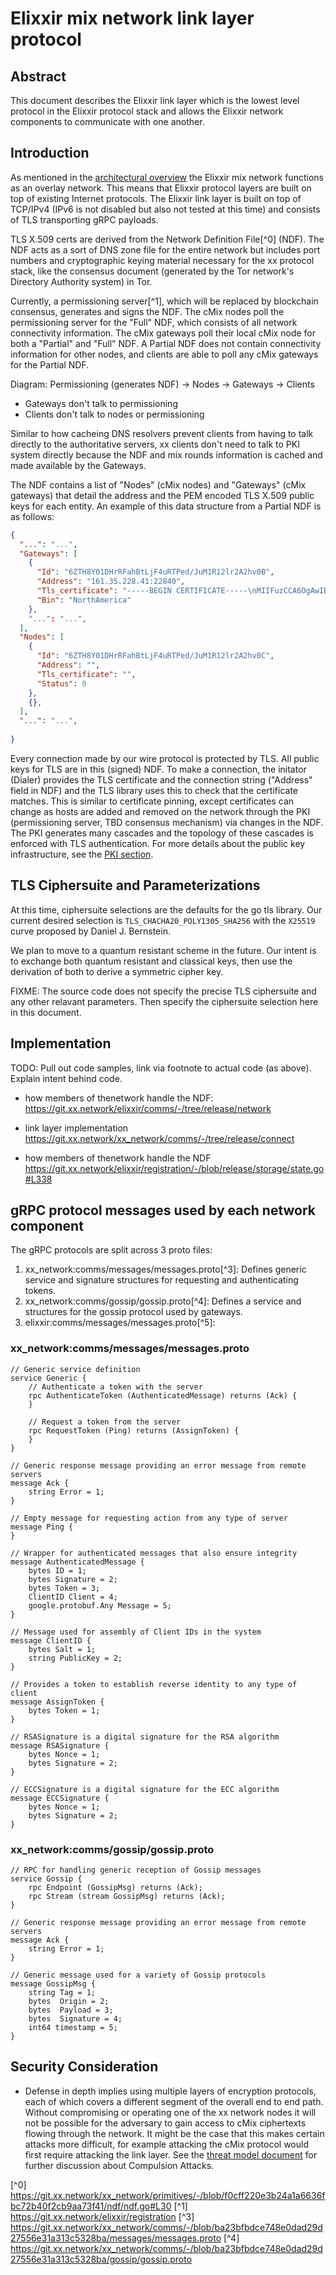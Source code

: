 
# Elixxir mix network link layer protocol

## Abstract

This document describes the Elixxir link layer which is the
lowest level protocol in the Elixxir protocol stack and allows
the Elixxir network components to communicate with one another.

## Introduction

As mentioned in the [architectural overview](architecture.md) the
Elixxir mix network functions as an overlay network. This means that
Elixxir protocol layers are built on top of existing Internet
protocols. The Elixxir link layer is built on top of TCP/IPv4 (IPv6
is not disabled but also not tested at this time) and consists 
of TLS transporting gRPC payloads.

TLS X.509 certs are derived from the Network Definition File[^0] (NDF).
The NDF acts as a sort of DNS zone file for the entire network but
includes port numbers and cryptographic keying material necessary
for the xx protocol stack, like the consensus document (generated by the
Tor network's Directory Authority system) in Tor.

Currently, a permissioning server[^1], which will be replaced by 
blockchain consensus, generates and signs the NDF. The cMix nodes poll
the permissioning server for the "Full" NDF, which consists of all
network connectivity information. The cMix gateways poll their local 
cMix node for both a "Partial" and "Full" NDF. A Partial NDF does not
contain connectivity information for other nodes, and clients are able
to poll any cMix gateways for the Partial NDF.

Diagram: Permissioning (generates NDF) -> Nodes -> Gateways -> Clients

- Gateways don't talk to permissioning
- Clients don't talk to nodes or permissioning

Similar to how cacheing DNS resolvers prevent clients from having to
talk directly to the authoritative servers, xx clients don't need to talk
to PKI system directly because the NDF and mix rounds information is
cached and made available by the Gateways.

The NDF contains a list of "Nodes" (cMix nodes) and "Gateways" (cMix gateways) 
that detail the address and the PEM encoded TLS X.509 public keys for 
each entity. An example of this data structure from a Partial NDF is as follows: 

```json
{
  "...": "...",
  "Gateways": [
    {
      "Id": "6ZTH8Y01DHrRFahBtLjF4uRTPed/JuM1R12lr2A2hv0B",
      "Address": "161.35.228.41:22840",
      "Tls_certificate": "-----BEGIN CERTIFICATE-----\nMIIFuzCCA6OgAwIBAgIUNCSGHmWhGjJ8Y60J6hgegyRbUo8wDQYJKoZIhvcNAQEL\nBQAwgYkxCzAJBgNVBAYTAlVTMQswCQYDVQQIDAJDQTESMBAGA1UEBwwJQ2xhcmVt\nb250MRIwEAYDVQQKDAl4eG5ldHdvcmsxDzANBgNVBAsMBnh4bm9kZTETMBEGA1UE\nAwwKeHgubmV0d29yazEfMB0GCSqGSIb3DQEJARYQYWRtaW5AeHgubmV0d29yazAe\nFw0yMTA4MDkyMTU3NTFaFw0yMzA4MDkyMTU3NTFaMIGJMQswCQYDVQQGEwJVUzEL\nMAkGA1UECAwCQ0ExEjAQBgNVBAcMCUNsYXJlbW9udDESMBAGA1UECgwJeHhuZXR3\nb3JrMQ8wDQYDVQQLDAZ4eG5vZGUxEzARBgNVBAMMCnh4Lm5ldHdvcmsxHzAdBgkq\nhkiG9w0BCQEWEGFkbWluQHh4Lm5ldHdvcmswggIiMA0GCSqGSIb3DQEBAQUAA4IC\nDwAwggIKAoICAQC+6/dn4Ke3Isg3lW8LAi05MIFOARzrENzz8/7gQq2rzDkLXKSU\nUyPB/GVAP4wgW4K9F9Op/AKO/bhEgrNVNiu4H8hk55iYS+P1ptWcYUxssypT8T2c\n1q0SK5DCAikXYdtgIuU3SsxrPP1vVWQDLCScPVmK3ChlaTwSzXGba/W1tOJzB0om\ngKsv6vNohyDX0nVVoqxrNwYcpXiOsnYbVBNzxeutuP2QkcLNyb+L62obXrYVhUDl\nl2r6y6GZCSmc6X86f6kB/ahyyrzqaiyeM8u6H7ZU0WZXtPBatgeQBV2JtvbiamdT\n0kAuhqS395hDsLS/JAuhwZZ5hirDl9YtELFkYpVvux+kDS6umU7PE++Fu65r3O1S\nuCg5d59E3udWlpfFg4nXjncYs2MQKkbna1Otj5JHzIEc/x6HckAuxf7mSTcp4mb3\n9i9PviPbKxvQ/CAL2MWt3feqb3OW8EBp1J6bNbpmQjwQbXenPnvgwyHoh+3HSCMm\nr5XwTy7+MCikOpP+4JisPUcsLx+120qudVpbFWMmL1ju+rolnawAY9khuIjjiTou\nWs9e4yuq2nr35w2b+Ok7nBDZNDUK29rXy/inbCOrjCKFyF6xYTa1qJ3t1XnLY82x\nKkWRBTdmrlwAGVIK0xhJ2Q/JhBeU9C2nT5FrZYlNBrZAOgXGD1scaYk38wIDAQAB\noxkwFzAVBgNVHREEDjAMggp4eC5uZXR3b3JrMA0GCSqGSIb3DQEBCwUAA4ICAQAY\nZn5TBTlkEqI8Yx/OTne1n50aqerUc76hn4Y/ghkVZKErMtJ3YJVWxcLJDWiqxX3T\nkBgaR5Yfv1yczZZa8g9E5mtnQyzZRRrcZR0eR/mhcoeUL0j+kpTaYzbR77nakyER\nGu7WBDYL4EKK2rrGpvwr0kPJSuyAVIpmk1Nv2wV8kaoQhAa6BzAcmQswq2oxbggG\nmNnutd2toZgieanicJFiFW9N/O2llVwUDdzVh2MxWt6kDp8VXCNz0uhtgofr0Quk\np6/eZDGu6z5FY4ap845BNArICvcdc5aw3h9W0QHD82Jw/ijzOzbWDG7KpAo2oIbK\nfPrPA3FNnSmN88mXBd+ve4McdgyfzKi7T8GJrxeIKpBNqHH1c9aQkMDIfo7wr5n9\nb03BbPk3PEbhCpoch2gCNWonwoYLplhpyH8rmrGlY7cPMFKBefy2MbK++nmzZYQE\nqgk6GhGF+KwiRsZqDxtU+jA7Dk5xHLMpYJjCDicrJo+s3PeSjxPRSoDnbRhs8S2y\ntN4N32gmkM5vuAuD4hY1UdeEU1PlUdEBxLIe9PP8sgd0KERmyO5nri933aD0TN/L\nq9yPgGl/JbGGMNii+j9bho9qzR01cCMaaoxvs7RU6CR5TFbwwAkNiMSYhs3NuZlm\nMg6k4jkhaoACInTAvu3EJx5GM5mZSEk/P7oD5/ddAw==\n-----END CERTIFICATE-----\n",
      "Bin": "NorthAmerica"
    },
    "...": "...", 
  ],
  "Nodes": [
    {
      "Id": "6ZTH8Y01DHrRFahBtLjF4uRTPed/JuM1R12lr2A2hv0C",
      "Address": "",
      "Tls_certificate": "",
      "Status": 0
    },
    {},
  ],
  "...": "...",
  
}
```

Every connection made by our wire protocol is protected by TLS. All
public keys for TLS are in this (signed) NDF. To make a connection,
the initator (Dialer) provides the TLS certificate and the connection
string ("Address" field in NDF) and the TLS library uses this to check
that the certificate matches. This is similar to certificate pinning,
except certificates can change as hosts are added and removed on the
network through the PKI (permissioning server, TBD consensus
mechanism) via changes in the NDF. The PKI generates many cascades
and the topology of these cascades is enforced with TLS
authentication. For more details about the public key infrastructure,
see the [PKI section](pki.md).

## TLS Ciphersuite and Parameterizations

At this time, ciphersuite selections are the defaults for the go tls library. 
Our current desired selection is `TLS_CHACHA20_POLY1305_SHA256` with the `X25519`
curve proposed by Daniel J. Bernstein.

We plan to move to a quantum resistant scheme in the future. Our intent is to 
exchange both quantum resistant and classical keys, then use the derivation of
both to derive a symmetric cipher key. 

FIXME: The source code does not specify the precise TLS ciphersuite and any other
relavant parameters. Then specify the ciphersuite selection here in this document.

## Implementation

TODO: Pull out code samples, link via footnote to actual code (as above). Explain intent behind code.

- how members of thenetwork handle the NDF:
  https://git.xx.network/elixxir/comms/-/tree/release/network

- link layer implementation
  https://git.xx.network/xx_network/comms/-/tree/release/connect

- how members of thenetwork handle the NDF
  https://git.xx.network/elixxir/registration/-/blob/release/storage/state.go#L338


## gRPC protocol messages used by each network component

The gRPC protocols are split across 3 proto files:

1. xx_network:comms/messages/messages.proto[^3]: Defines generic service and 
   signature structures for requesting and authenticating tokens.
2. xx_network:comms/gossip/gossip.proto[^4]: Defines a service and structures
   for the gossip protocol used by gateways.
3. elixxir:comms/messages/messages.proto[^5]: 

### xx_network:comms/messages/messages.proto

```
// Generic service definition
service Generic {
    // Authenticate a token with the server
    rpc AuthenticateToken (AuthenticatedMessage) returns (Ack) {
    }

    // Request a token from the server
    rpc RequestToken (Ping) returns (AssignToken) {
    }
}

// Generic response message providing an error message from remote servers
message Ack {
    string Error = 1;
}

// Empty message for requesting action from any type of server
message Ping {
}

// Wrapper for authenticated messages that also ensure integrity
message AuthenticatedMessage {
    bytes ID = 1;
    bytes Signature = 2;
    bytes Token = 3;
    ClientID Client = 4;
    google.protobuf.Any Message = 5;
}

// Message used for assembly of Client IDs in the system
message ClientID {
    bytes Salt = 1;
    string PublicKey = 2;
}

// Provides a token to establish reverse identity to any type of client
message AssignToken {
    bytes Token = 1;
}

// RSASignature is a digital signature for the RSA algorithm
message RSASignature {
    bytes Nonce = 1;
    bytes Signature = 2;
}

// ECCSignature is a digital signature for the ECC algorithm
message ECCSignature {
    bytes Nonce = 1;
    bytes Signature = 2;
}
```

### xx_network:comms/gossip/gossip.proto

```
// RPC for handling generic reception of Gossip messages
service Gossip {
    rpc Endpoint (GossipMsg) returns (Ack);
    rpc Stream (stream GossipMsg) returns (Ack);
}

// Generic response message providing an error message from remote servers
message Ack {
    string Error = 1;
}

// Generic message used for a variety of Gossip protocols
message GossipMsg {
    string Tag = 1;
    bytes  Origin = 2;
    bytes  Payload = 3;
    bytes  Signature = 4;
    int64 timestamp = 5;
}
```

## Security Consideration

- Defense in depth implies using multiple layers of encryption
protocols, each of which covers a different segment of the overall end
to end path. Without compromising or operating one of the xx network
nodes it will not be possible for the adversary to gain access to cMix
ciphertexts flowing through the network. It might be the case that
this makes certain attacks more difficult, for example attacking the
cMix protocol would first require attacking the link layer. See the
[threat model document](threat_model.md) for further discussion about
Compulsion Attacks.

[^0] https://git.xx.network/xx_network/primitives/-/blob/f0cff220e3b24a1a6636fbc72b40f2cb9aa73f41/ndf/ndf.go#L30
[^1] https://git.xx.network/elixxir/registration
[^3] https://git.xx.network/xx_network/comms/-/blob/ba23bfbdce748e0dad29d27556e31a313c5328ba/messages/messages.proto 
[^4] https://git.xx.network/xx_network/comms/-/blob/ba23bfbdce748e0dad29d27556e31a313c5328ba/gossip/gossip.proto 

